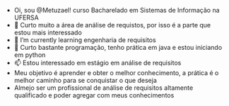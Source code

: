 - Oi, sou @Metuzael! curso Bacharelado em Sistemas de Informação na UFERSA                     
- 👀 Curto muito a área de análise de requistos, por isso é a parte que estou mais interessado
- 🌱 I’m currently learning  engenharia de requisitos       
- 💞️ Curto bastante programação, tenho prática em java e estou  iniciando em python
- 📫 Estou interessado em estágio em análise de requisitos
- Meu objetivo é aprender e obter o melhor conhecimento, a prática é o melhor caminho para se conquistar o que deseja
- Almejo ser um profissional de análise de requisitos altamente qualificado e poder agregar com meus conhecimentos  

<!---
Metuzael/Metuzael is a ✨ special ✨ repository because its `README.md` (this file) appears on your GitHub profile.
You can click the Preview link to take a look at your changes.
--->
